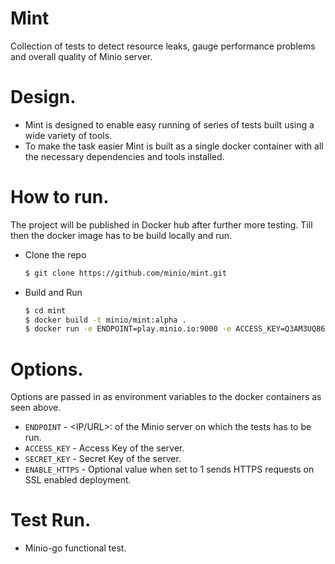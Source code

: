 # Mint
Collection of tests to detect resource leaks, gauge performance problems and overall quality of Minio server.

# Design.
- Mint is designed to enable easy running of series of tests built using a wide variety of tools.
- To make the task easier Mint is built as a single docker container with all the necessary dependencies and tools installed.


# How to run.
  The project will be published in Docker hub after further more testing. Till then the docker image has to be build locally and run.

- Clone the repo
  
  ```sh
  $ git clone https://github.com/minio/mint.git 
  ```

- Build and Run

  ```sh
  $ cd mint
  $ docker build -t minio/mint:alpha .
  $ docker run -e ENDPOINT=play.minio.io:9000 -e ACCESS_KEY=Q3AM3UQ867SPQQA43P2F  -e SECRET_KEY=zuf+tfteSlswRu7BJ86wekitnifILbZam1KYY3TG -e ENABLE_HTTPS=1  mint:alpha
  ```

# Options.
  Options are passed in as environment variables to the docker containers as seen above.
  
  - `ENDPOINT`     - <IP/URL>:<PORT> of the Minio server on which the tests has to be run.
  - `ACCESS_KEY`   - Access Key of the server. 
  - `SECRET_KEY`   - Secret Key of the server.
  - `ENABLE_HTTPS` - Optional value when set to 1 sends HTTPS requests on SSL enabled deployment.
  
# Test Run.

- Minio-go functional test.

